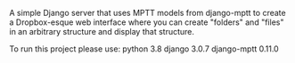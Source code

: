 A simple Django server that uses MPTT models from django-mptt to create a Dropbox-esque web interface where you can create "folders" and "files" in an arbitrary structure and display that structure.

To run this project please use: python 3.8 django 3.0.7 django-mptt 0.11.0
